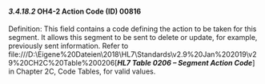 #### *3.4.18.2* OH4-2 Action Code (ID) 00816

Definition: This field contains a code defining the action to be taken for this segment. It allows this segment to be sent to delete or update, for example, previously sent information. Refer to file:///D:\Eigene%20Dateien\2018\HL7\Standards\v2.9%20Jan%202019\v29%20CH2C%20Table%200206[**_HL7 Table 0206 – Segment Action Code_**] in Chapter 2C, Code Tables, for valid values.
